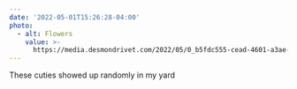 ```yaml
---
date: '2022-05-01T15:26:28-04:00'
photo:
  - alt: Flowers
    value: >-
      https://media.desmondrivet.com/2022/05/0_b5fdc555-cead-4601-a3ae-f2afc929ab00.jpg
---
```


These cuties showed up randomly in my yard
